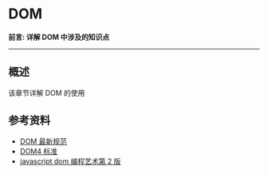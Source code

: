 # DOM

**前言: 详解 DOM 中涉及的知识点**

---

## 概述
该章节详解 DOM 的使用



## 参考资料
* [DOM 最新规范](https://github.com/whatwg/dom)
* [DOM4 标准](https://www.w3.org/TR/2015/REC-dom-20151119/)
* [javascript dom 编程艺术第 2 版](https://book.douban.com/subject/6038371/)

